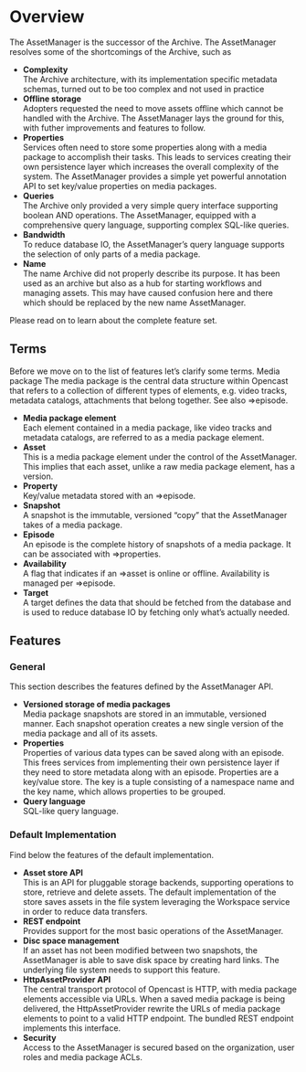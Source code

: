 Overview
========
The AssetManager is the successor of the Archive. The AssetManager resolves some of the shortcomings of the Archive, such as

- **Complexity**  
The Archive architecture, with its implementation specific metadata schemas, 
turned out to be too complex and not used in practice
- **Offline storage**  
Adopters requested the need to move assets offline which cannot be handled with the Archive. 
The AssetManager lays the ground for this, with futher improvements and features to follow.
- **Properties**   
Services often need to store some properties along with a media package to accomplish their tasks. 
This leads to services creating their own persistence layer which increases the overall complexity of the system. 
The AssetManager provides a simple yet powerful annotation API to set key/value properties on media packages.
- **Queries**  
The Archive only provided a very simple query interface supporting boolean AND operations. The AssetManager, equipped with 
a comprehensive query language, supporting complex SQL-like queries.
- **Bandwidth**  
To reduce database IO, the AssetManager’s query language supports the selection of only parts of a media package.
- **Name**  
The name Archive did not properly describe its purpose. It has been used as an archive but also as a hub for starting 
workflows and managing assets. This may have caused confusion here and there which should be replaced by the new name AssetManager.

Please read on to learn about the complete feature set.

Terms
-----
Before we move on to the list of features let’s clarify some terms.
Media package
The media package is the central data structure within Opencast that refers to  a collection of different types of elements, e.g. video tracks, metadata catalogs, attachments that belong together. See also ⇒episode.

- **Media package element**   
Each element contained in a media package, like video tracks and metadata catalogs, are referred to as a media package element.
- **Asset**  
This is a media package element under the control of the AssetManager. This implies that each asset, unlike a raw media package element, has a version.
- **Property**   
Key/value metadata stored with an ⇒episode.
- **Snapshot**   
A snapshot is the immutable, versioned “copy” that the AssetManager takes of a media package.
- **Episode**   
An episode is the complete history of snapshots of a media package. It can be associated with ⇒properties.
- **Availability**    
A flag that indicates if an ⇒asset is online or offline. Availability is managed per ⇒episode.
- **Target**    
A target defines the data that should be fetched from the database and is used to reduce database IO by fetching only what’s actually needed.

Features
--------

### General
This section describes the features defined by the AssetManager API.

- **Versioned storage of media packages**  
Media package snapshots are stored in an immutable, versioned manner. Each snapshot operation creates a new single version of the media package and all of its assets.
- **Properties**  
Properties of various data types can be saved along with an episode. This frees services from implementing their own persistence layer if they need to store metadata along with an episode. Properties are a key/value store. The key is a tuple consisting of a namespace name and the key name, which allows properties to be grouped.
- **Query language**  
SQL-like query language.

### Default Implementation
Find below the features of the default implementation.

- **Asset store API**  
This is an API for pluggable storage backends, supporting operations to store, retrieve and delete assets. The default implementation of the store saves assets in the file system leveraging the Workspace service in order to reduce data transfers.
- **REST endpoint**  
Provides support for the most basic operations of the AssetManager.
- **Disc space management**  
If an asset has not been modified between two snapshots, the AssetManager is able to save disk space by creating hard links. The underlying file system needs to support this feature.
- **HttpAssetProvider API**  
The central transport protocol of Opencast is HTTP, with media package elements accessible via URLs. When a saved media package is being delivered, the HttpAssetProvider rewrite the URLs of media package elements to point to a valid HTTP endpoint. The bundled REST endpoint implements this interface.
- **Security**  
Access to the AssetManager is secured based on the organization, user roles and media package ACLs.
